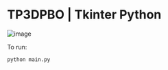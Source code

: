 # TP3DPBO | Tkinter Python

![image](https://user-images.githubusercontent.com/45510000/114105412-e5d12d80-98f6-11eb-8e09-68669238da68.png)

To run:
```
python main.py
```
